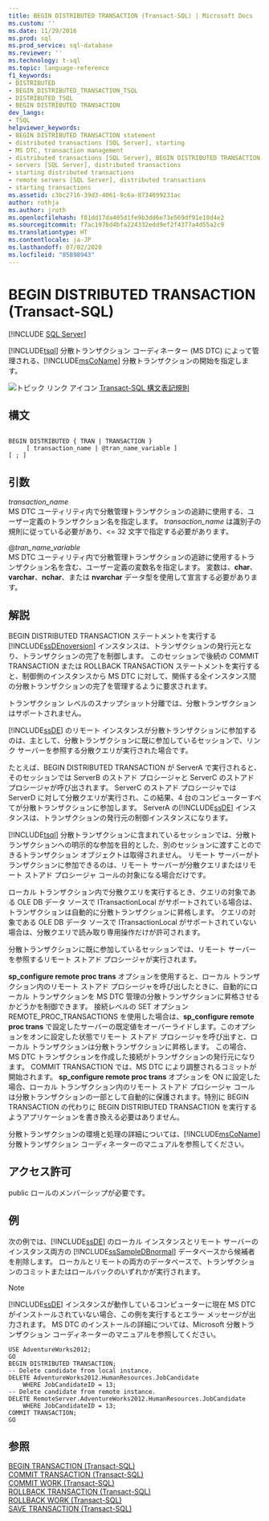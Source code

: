 ```yaml
---
title: BEGIN DISTRIBUTED TRANSACTION (Transact-SQL) | Microsoft Docs
ms.custom: ''
ms.date: 11/29/2016
ms.prod: sql
ms.prod_service: sql-database
ms.reviewer: ''
ms.technology: t-sql
ms.topic: language-reference
f1_keywords:
- DISTRIBUTED
- BEGIN_DISTRIBUTED_TRANSACTION_TSQL
- DISTRIBUTED_TSQL
- BEGIN DISTRIBUTED TRANSACTION
dev_langs:
- TSQL
helpviewer_keywords:
- BEGIN DISTRIBUTED TRANSACTION statement
- distributed transactions [SQL Server], starting
- MS DTC, transaction management
- distributed transactions [SQL Server], BEGIN DISTRIBUTED TRANSACTION statement
- servers [SQL Server], distributed transactions
- starting distributed transactions
- remote servers [SQL Server], distributed transactions
- starting transactions
ms.assetid: c3bc2716-39d3-4061-8c6a-8734899231ac
author: rothja
ms.author: jroth
ms.openlocfilehash: f81dd17da405d1fe9b3dd6e73e569df91e10d4e2
ms.sourcegitcommit: f7ac1976d4bfa224332edd9ef2f4377a4d55a2c9
ms.translationtype: HT
ms.contentlocale: ja-JP
ms.lasthandoff: 07/02/2020
ms.locfileid: "85898943"
---
```

# <a name="begin-distributed-transaction-transact-sql"></a>BEGIN DISTRIBUTED TRANSACTION (Transact-SQL)
[!INCLUDE [SQL Server](../../includes/applies-to-version/sqlserver.md)]

  [!INCLUDE[tsql](../../includes/tsql-md.md)] 分散トランザクション コーディネーター (MS DTC) によって管理される、[!INCLUDE[msCoName](../../includes/msconame-md.md)] 分散トランザクションの開始を指定します。  
    
  
 ![トピック リンク アイコン](../../database-engine/configure-windows/media/topic-link.gif "トピック リンク アイコン") [Transact-SQL 構文表記規則](../../t-sql/language-elements/transact-sql-syntax-conventions-transact-sql.md)  
  
## <a name="syntax"></a>構文  
  
```syntaxsql
  
BEGIN DISTRIBUTED { TRAN | TRANSACTION }   
     [ transaction_name | @tran_name_variable ]   
[ ; ]  
```  
  
## <a name="arguments"></a>引数  
 *transaction_name*  
 MS DTC ユーティリティ内で分散管理トランザクションの追跡に使用する、ユーザー定義のトランザクション名を指定します。 *transaction_name* は識別子の規則に従っている必要があり、\<= 32 文字で指定する必要があります。  
  
 @*tran_name_variable*  
 MS DTC ユーティリティ内で分散管理トランザクションの追跡に使用するトランザクション名を含む、ユーザー定義の変数名を指定します。 変数は、**char**、**varchar**、**nchar**、または **nvarchar** データ型を使用して宣言する必要があります。  
  
## <a name="remarks"></a>解説  
 BEGIN DISTRIBUTED TRANSACTION ステートメントを実行する [!INCLUDE[ssDEnoversion](../../includes/ssdenoversion-md.md)] インスタンスは、トランザクションの発行元となり、トランザクションの完了を制御します。 このセッションで後続の COMMIT TRANSACTION または ROLLBACK TRANSACTION ステートメントを実行すると、制御側のインスタンスから MS DTC に対して、関係する全インスタンス間の分散トランザクションの完了を管理するように要求されます。  
  
 トランザクション レベルのスナップショット分離では、分散トランザクションはサポートされません。  
  
 [!INCLUDE[ssDE](../../includes/ssde-md.md)] のリモート インスタンスが分散トランザクションに参加するのは、主として、分散トランザクションに既に参加しているセッションで、リンク サーバーを参照する分散クエリが実行された場合です。  
  
 たとえば、BEGIN DISTRIBUTED TRANSACTION が ServerA で実行されると、そのセッションでは ServerB のストアド プロシージャと ServerC のストアド プロシージャが呼び出されます。 ServerC のストアド プロシージャでは ServerD に対して分散クエリが実行され、この結果、4 台のコンピューターすべてが分散トランザクションに参加します。 ServerA の[!INCLUDE[ssDE](../../includes/ssde-md.md)] インスタンスは、トランザクションの発行元の制御インスタンスになります。  
  
 [!INCLUDE[tsql](../../includes/tsql-md.md)] 分散トランザクションに含まれているセッションでは、分散トランザクションへの明示的な参加を目的とした、別のセッションに渡すことのできるトランザクション オブジェクトは取得されません。 リモート サーバーがトランザクションに参加できるのは、リモート サーバーが分散クエリまたはリモート ストアド プロシージャ コールの対象になる場合だけです。  
  
 ローカル トランザクション内で分散クエリを実行するとき、クエリの対象である OLE DB データ ソースで ITransactionLocal がサポートされている場合は、トランザクションは自動的に分散トランザクションに昇格します。 クエリの対象である OLE DB データ ソースで ITransactionLocal がサポートされていない場合は、分散クエリで読み取り専用操作だけが許可されます。  
  
 分散トランザクションに既に参加しているセッションでは、リモート サーバーを参照するリモート ストアド プロシージャが実行されます。  
  
 **sp_configure remote proc trans** オプションを使用すると、ローカル トランザクション内のリモート ストアド プロシージャを呼び出したときに、自動的にローカル トランザクションを MS DTC 管理の分散トランザクションに昇格させるかどうかを制御できます。 接続レベルの SET オプション REMOTE_PROC_TRANSACTIONS を使用した場合は、**sp_configure remote proc trans** で設定したサーバーの既定値をオーバーライドします。このオプションをオンに設定した状態でリモート ストアド プロシージャを呼び出すと、ローカル トランザクションは分散トランザクションに昇格します。 この場合、MS DTC トランザクションを作成した接続がトランザクションの発行元になります。 COMMIT TRANSACTION では、MS DTC により調整されるコミットが開始されます。 **sp_configure remote proc trans** オプションを ON に設定した場合、ローカル トランザクション内のリモート ストアド プロシージャ コールは分散トランザクションの一部として自動的に保護されます。特別に BEGIN TRANSACTION の代わりに BEGIN DISTRIBUTED TRANSACTION を実行するようアプリケーションを書き換える必要はありません。  
  
 分散トランザクションの環境と処理の詳細については、[!INCLUDE[msCoName](../../includes/msconame-md.md)] 分散トランザクション コーディネーターのマニュアルを参照してください。  
  
## <a name="permissions"></a>アクセス許可  
 public ロールのメンバーシップが必要です。  
  
## <a name="examples"></a>例  
 次の例では、[!INCLUDE[ssDE](../../includes/ssde-md.md)] のローカル インスタンスとリモート サーバーのインスタンス両方の [!INCLUDE[ssSampleDBnormal](../../includes/sssampledbnormal-md.md)] データベースから候補者を削除します。 ローカルとリモートの両方のデータベースで、トランザクションのコミットまたはロールバックのいずれかが実行されます。  
  
> [!NOTE]  
>  [!INCLUDE[ssDE](../../includes/ssde-md.md)] インスタンスが動作しているコンピューターに現在 MS DTC がインストールされていない場合、この例を実行するとエラー メッセージが出力されます。 MS DTC のインストールの詳細については、Microsoft 分散トランザクション コーディネーターのマニュアルを参照してください。  
  
```  
USE AdventureWorks2012;  
GO  
BEGIN DISTRIBUTED TRANSACTION;  
-- Delete candidate from local instance.  
DELETE AdventureWorks2012.HumanResources.JobCandidate  
    WHERE JobCandidateID = 13;  
-- Delete candidate from remote instance.  
DELETE RemoteServer.AdventureWorks2012.HumanResources.JobCandidate  
    WHERE JobCandidateID = 13;  
COMMIT TRANSACTION;  
GO  
```  
  
## <a name="see-also"></a>参照  
 [BEGIN TRANSACTION &#40;Transact-SQL&#41;](../../t-sql/language-elements/begin-transaction-transact-sql.md)   
 [COMMIT TRANSACTION &#40;Transact-SQL&#41;](../../t-sql/language-elements/commit-transaction-transact-sql.md)   
 [COMMIT WORK &#40;Transact-SQL&#41;](../../t-sql/language-elements/commit-work-transact-sql.md)   
 [ROLLBACK TRANSACTION &#40;Transact-SQL&#41;](../../t-sql/language-elements/rollback-transaction-transact-sql.md)   
 [ROLLBACK WORK &#40;Transact-SQL&#41;](../../t-sql/language-elements/rollback-work-transact-sql.md)   
 [SAVE TRANSACTION &#40;Transact-SQL&#41;](../../t-sql/language-elements/save-transaction-transact-sql.md)  
  
  
